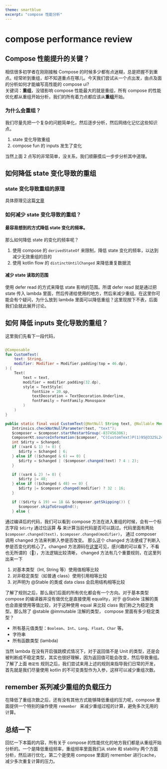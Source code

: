 ```yaml
---
theme: smartblue
excerpt: "compose 性能分析"
---
```

# compose performance review

## Compose 性能提升的关键？
相信很多初学者在刚刚接触 Compose 的时候多少都有点迷糊，总是把握不到重点。经常听到重组，却不知道重点在哪儿。今天我们尝试从一个点出发，由点及面的分析如何才能编写高性能的 compose ui?  
关键词：**重组**，没错影响 compose 性能最大的就是重组，所有 compose 的性能优化都从重组开始分析，我们的所有着力点都应该从**重组**开始。

### 为什么会重组？
我们尽量先把一个复杂的问题简单化，然后逐步分析，然后网络化记忆这些知识点。
1. state 变化导致重组
2. compose fun 的 inputs 发生了变化

当然上面 2 点写的非常简单，没关系，我们顺藤摸瓜一步步分析其中道理。

## 如何降低 state 变化导致的重组
### state 变化导致重组的原理
具体原理见这篇[文章](https://jelychow.github.io/Jetpack-Compose-%E7%8A%B6%E6%80%81%E4%BE%9D%E8%B5%96%E8%BF%BD%E8%B8%AA%E5%8E%9F%E7%90%86%E8%AF%A6%E8%A7%A3/)
### 如何减少 state 变化导致的重组？
#### 最容易想到的方式降低 state 变化的频率。
那么如何降低 state 的变化的频率呢？
1. 使用 compose 的  `derivedStateOf` 来限制，降低 state 变化的频率，以达到减少无效重组的目的
2. 使用 kotlin flow 的 `distinctUntilChanged` 来降低重复数据流
#### 减少 state 读取的范围
使用 defer read 的方式来降低 state 影响的范围。所谓 defer read 就是通过把 state 传入 lambda 里面，然后传递给使用的地方，然后来减少重组。在这里你可能会有个疑问，为什么放到 lambda 里面可以降低重组？这里现按下不表，后面我们会就此展开讨论。

## 如何 降低 inputs 变化导致的重组？
这里我们先看下一段代码，

```kt

@Composable
fun CustomText(
    text: String,
    modifier: Modifier = Modifier.padding(top = 46.dp),
) {
    Text(
        text = text,
        modifier = modifier.padding(32.dp),
        style = TextStyle(
            fontSize = 20.sp,
            textDecoration = TextDecoration.Underline,
            fontFamily = FontFamily.Monospace
        )
    )
}
```

```Java
public static final void CustomText(@NotNull String text, @Nullable Modifier modifier, @Nullable Composer $composer, int $changed, int var4) {
   Intrinsics.checkNotNullParameter(text, "text");
   $composer = $composer.startRestartGroup(-837456306);
   ComposerKt.sourceInformation($composer, "C(CustomText)P(1)95@3325L244:Donout.kt#fvbk59");
   int $dirty = $changed;
   if ((var4 & 1) != 0) {
      $dirty = $changed | 6;
   } else if (($changed & 6) == 0) {
      $dirty = $changed | ($composer.changed(text) ? 4 : 2);
   }

   if ((var4 & 2) != 0) {
      $dirty |= 48;
   } else if (($changed & 48) == 0) {
      $dirty |= $composer.changed(modifier) ? 32 : 16;
   }

   if (($dirty & 19) == 18 && $composer.getSkipping()) {
      $composer.skipToGroupEnd();
   } else {
```
通过编译后的代码，我们可以看到 compose 方法在进入重组的时候，会有一个标志字段 `$dirty` 通过位运算 **与** 来计算当前代码是否可以跳过。代码里面有两处 `$composer.changed(text)，$composer.changed(modifier)`， 通过 composer 调用 changed 方法来判断入参是否改变。
那么这个 changed 方法便成了判断入参是否变化的核心了。changed 方法源码在[这里](https://cs.android.com/androidx/platform/frameworks/support/+/androidx-main:compose/runtime/runtime/src/commonMain/kotlin/androidx/compose/runtime/Composer.kt;drc=7b3f9a0bf941ce7d0ec219f2337cf0c944501f0b;bpv=1;bpt=1;l=2028)可见，感兴趣的可以看下，不看也无所谓的（🤣），方法逻辑比较清晰， changed 方法有几个重要规则，在这里列出来一下
1. 对基本类型（Int, String 等）使用值相等比较
2. 对非稳定类型（如普通 class）使用引用相等比较
3. 对声明为 @Stable 的类或 data class 会启用结构相等比较

了解了规则之后，那么我们后面的所有优化都会有一个方向。对于基本类型 compose 的编译器并没有做优化是直接使用 equality，对于 @Stable 注解的类也会直接使用等值比较，对于这种使用 equal 来比较 class 我们称之为稳定类型。那么除了 @stable @immutable 注解的类型， compose 里面有多少稳定类型？
-   所有基元值类型：`Boolean`、`Int`、`Long`、`Float`、`Char` 等。
-   字符串
-   所有函数类型 (lambda)

当然 lambda 在没有开启强跳模式情况下，对于返回值不是 Unit 的类型，还是会被判断成不稳定类型，其实也很好理解，因为返回值可能会改变，然后导致重组。  
了解了上面 `稳定性` 规则之后，我们尝试来用上述的规则来指导我们日常的开发，首先就是我们尽量使用 kotlin 的不可变类型作为入参，这样可以减少重组次数。

## remember 系列减少重组的负载压力
在降低了重组次数之后，还有没有其他方式能够降低重组的压力呢，compose 里面提供一个特别的操作使用 `remember ` 来减少重组过程的计算，避免多次无用的计算。

## 总结一下

回忆一下本篇的内容，所有关于 compose 的性能优化的地方我们都是从重组开始分析的。一个是降低重组频率，重组频率里面我们从 state 和 stability 两个方面分析，然后进行优化，第二个是使用 compose 里面的 remember 进行cache，减少多次重复计算的压力。